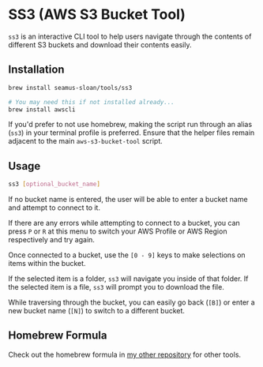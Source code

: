# SS3 (AWS S3 Bucket Tool)

`ss3` is an interactive CLI tool to help users navigate through the contents of different S3 buckets and download their contents easily.

## Installation

```sh
brew install seamus-sloan/tools/ss3

# You may need this if not installed already...
brew install awscli
```

If you'd prefer to not use homebrew, making the script run through an alias (`ss3`) in your terminal profile is preferred. Ensure that the helper files remain adjacent to the main `aws-s3-bucket-tool` script.

## Usage

```sh
ss3 [optional_bucket_name]
```

If no bucket name is entered, the user will be able to enter a bucket name and attempt to connect to it.

If there are any errors while attempting to connect to a bucket, you can press `P` or `R` at this menu to switch your AWS Profile or AWS Region respectively and try again.

Once connected to a bucket, use the `[0 - 9]` keys to make selections on items within the bucket.

If the selected item is a folder, `ss3` will navigate you inside of that folder. If the selected item is a file, `ss3` will prompt you to download the file.

While traversing through the bucket, you can easily go back (`[B]`) or enter a new bucket name (`[N]`) to switch to a different bucket.

## Homebrew Formula
Check out the homebrew formula in [my other repository](https://github.com/seamus-sloan/homebrew-tools) for other tools.
